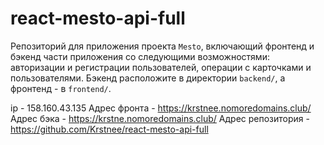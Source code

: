 # react-mesto-api-full
Репозиторий для приложения проекта `Mesto`, включающий фронтенд и бэкенд части приложения со следующими возможностями: авторизации и регистрации пользователей, операции с карточками и пользователями. Бэкенд расположите в директории `backend/`, а фронтенд - в `frontend/`. 
  
ip - 158.160.43.135
Адрес фронта - https://krstnee.nomoredomains.club/
Адрес бэка - https://krstne.nomoredomains.club/
Адрес репозитория - https://github.com/Krstnee/react-mesto-api-full